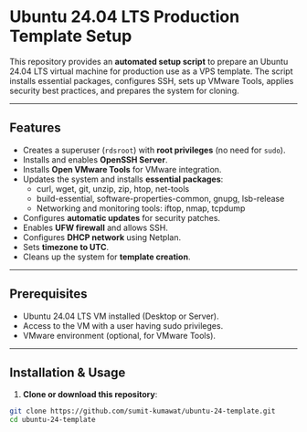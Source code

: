 # Ubuntu 24.04 LTS Production Template Setup

This repository provides an **automated setup script** to prepare an Ubuntu 24.04 LTS virtual machine for production use as a VPS template. The script installs essential packages, configures SSH, sets up VMware Tools, applies security best practices, and prepares the system for cloning.

---

## Features

- Creates a superuser (`rdsroot`) with **root privileges** (no need for `sudo`).
- Installs and enables **OpenSSH Server**.
- Installs **Open VMware Tools** for VMware integration.
- Updates the system and installs **essential packages**:
  - curl, wget, git, unzip, zip, htop, net-tools
  - build-essential, software-properties-common, gnupg, lsb-release
  - Networking and monitoring tools: iftop, nmap, tcpdump
- Configures **automatic updates** for security patches.
- Enables **UFW firewall** and allows SSH.
- Configures **DHCP network** using Netplan.
- Sets **timezone to UTC**.
- Cleans up the system for **template creation**.

---

## Prerequisites

- Ubuntu 24.04 LTS VM installed (Desktop or Server).
- Access to the VM with a user having sudo privileges.
- VMware environment (optional, for VMware Tools).

---

## Installation & Usage

1. **Clone or download this repository**:

```bash
git clone https://github.com/sumit-kumawat/ubuntu-24-template.git
cd ubuntu-24-template
